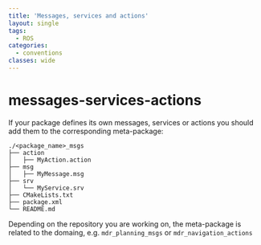 ```yaml
---
title: 'Messages, services and actions'
layout: single
tags:
  - ROS
categories:
  - conventions
classes: wide
---
```


# messages-services-actions

If your package defines its own messages, services or actions you should add them to the corresponding meta-package:

```text
./<package_name>_msgs
├── action
│   ├── MyAction.action
├── msg
│   ├── MyMessage.msg
├── srv
│   └── MyService.srv
├── CMakeLists.txt
├── package.xml
└── README.md
```

Depending on the repository you are working on, the meta-package is related to the domaing, e.g. `mdr_planning_msgs` or `mdr_navigation_actions`

